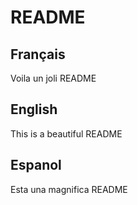 # README

## Français
Voila un joli README

## English
This is a beautiful README

## Espanol

Esta una magnifica README


